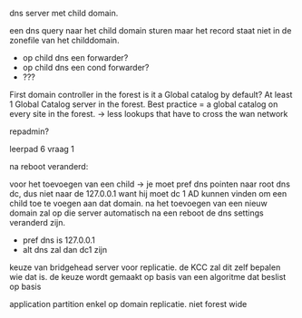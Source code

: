 dns server met child domain.

een dns query naar het child domain sturen maar het record staat niet in de zonefile van het childdomain. 
- op child dns een forwarder?
- op child dns een cond forwarder?
- ???


First domain controller in the forest is it a Global catalog by default? 
At least 1 Global Catalog server in the forest.
Best practice = a global catalog on every site in the forest. -> less lookups that have to cross the wan network



repadmin?

leerpad 6
vraag 1

na reboot veranderd: 

voor het toevoegen van een child -> je moet pref dns pointen naar root dns dc, dus niet naar de 127.0.0.1 want hij moet dc 1 AD kunnen vinden om een child toe te voegen aan dat domain.
na het toevoegen van een nieuw domain
zal op die server automatisch na een reboot de dns settings veranderd zijn.
- pref dns is 127.0.0.1
- alt dns zal dan dc1 zijn


keuze van bridgehead server voor replicatie. de KCC zal dit zelf bepalen wie dat is. 
de keuze wordt gemaakt op basis van een algoritme dat beslist op basis 

application partition enkel op domain replicatie. niet forest wide